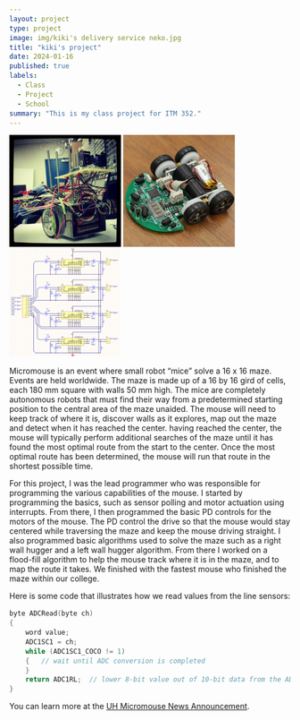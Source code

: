 ```yaml
---
layout: project
type: project
image: img/kiki's delivery service neko.jpg
title: "kiki's project"
date: 2024-01-16
published: true
labels:
  - Class
  - Project
  - School
summary: "This is my class project for ITM 352."
---
```


<div class="text-center p-4">
  <img width="200px" src="../img/micromouse/micromouse-robot.png" class="img-thumbnail" >
  <img width="200px" src="../img/micromouse/micromouse-robot-2.jpg" class="img-thumbnail" >
  <img width="200px" src="../img/micromouse/micromouse-circuit.png" class="img-thumbnail" >
</div>

Micromouse is an event where small robot “mice” solve a 16 x 16 maze.  Events are held worldwide.  The maze is made up of a 16 by 16 gird of cells, each 180 mm square with walls 50 mm high.  The mice are completely autonomous robots that must find their way from a predetermined starting position to the central area of the maze unaided.  The mouse will need to keep track of where it is, discover walls as it explores, map out the maze and detect when it has reached the center.  having reached the center, the mouse will typically perform additional searches of the maze until it has found the most optimal route from the start to the center.  Once the most optimal route has been determined, the mouse will run that route in the shortest possible time.

For this project, I was the lead programmer who was responsible for programming the various capabilities of the mouse.  I started by programming the basics, such as sensor polling and motor actuation using interrupts.  From there, I then programmed the basic PD controls for the motors of the mouse.  The PD control the drive so that the mouse would stay centered while traversing the maze and keep the mouse driving straight.  I also programmed basic algorithms used to solve the maze such as a right wall hugger and a left wall hugger algorithm.  From there I worked on a flood-fill algorithm to help the mouse track where it is in the maze, and to map the route it takes.  We finished with the fastest mouse who finished the maze within our college.

Here is some code that illustrates how we read values from the line sensors:

```cpp
byte ADCRead(byte ch)
{
    word value;
    ADC1SC1 = ch;
    while (ADC1SC1_COCO != 1)
    {   // wait until ADC conversion is completed   
    }
    return ADC1RL;  // lower 8-bit value out of 10-bit data from the ADC
}
```

You can learn more at the [UH Micromouse News Announcement](https://manoa.hawaii.edu/news/article.php?aId=2857).
